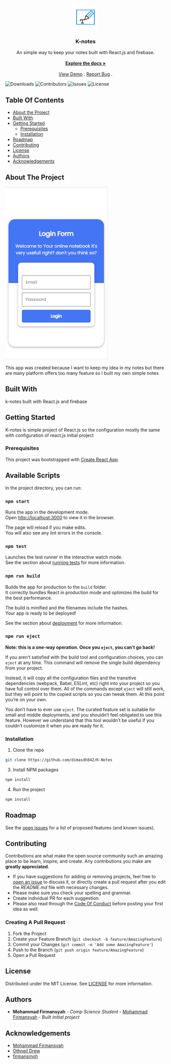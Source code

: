 <br/>
<p align="center">
  <a href="https://github.com/dimasdh842/notes-reactjs">
    <img src="public/logo.png" alt="Logo" width="80" height="80">
  </a>

  <h3 align="center">K-notes</h3>

  <p align="center">
    An simple way to keep your notes built with React.js and firebase.
    <br/>
    <br/>
    <a href="https://github.com/dimasdh842/notes-reactjs"><strong>Explore the docs »</strong></a>
    <br/>
    <br/>
    <a href="https://github.com/dimasdh842/notes-reactjs">View Demo</a>
    .
    <a href="https://github.com/dimasdh842/notes-reactjs/issues">Report Bug</a>
    .
  </p>
</p>

![Downloads](https://img.shields.io/github/dimasdh842/K-Notes/total) ![Contributors](https://img.shields.io/github/dimasdh842/K-Notes?color=dark-green) ![Issues](https://img.shields.io/github/dimasdh842/K-Notes) ![License](https://img.shields.io/github/dimasdh842/K-Notes) 

## Table Of Contents

* [About the Project](#about-the-project)
* [Built With](#built-with)
* [Getting Started](#getting-started)
  * [Prerequisites](#prerequisites)
  * [Installation](#installation)
* [Roadmap](#roadmap)
* [Contributing](#contributing)
* [License](#license)
* [Authors](#authors)
* [Acknowledgements](#acknowledgements)

## About The Project

![Screen Shot](SS.png)

This app was created because I want to keep my idea in my notes but there are many platform offers too many feature so I built my own simple notes

## Built With

k-notes built with React.js and firebase 

## Getting Started

K-notes is simple project of React.js so the configuration mostly the same with configuration of react.js initial project

### Prerequisites

This project was bootstrapped with [Create React App](https://github.com/facebook/create-react-app).

## Available Scripts

In the project directory, you can run:

### `npm start`

Runs the app in the development mode.\
Open [http://localhost:3000](http://localhost:3000) to view it in the browser.

The page will reload if you make edits.\
You will also see any lint errors in the console.

### `npm test`

Launches the test runner in the interactive watch mode.\
See the section about [running tests](https://facebook.github.io/create-react-app/docs/running-tests) for more information.

### `npm run build`

Builds the app for production to the `build` folder.\
It correctly bundles React in production mode and optimizes the build for the best performance.

The build is minified and the filenames include the hashes.\
Your app is ready to be deployed!

See the section about [deployment](https://facebook.github.io/create-react-app/docs/deployment) for more information.

### `npm run eject`

**Note: this is a one-way operation. Once you `eject`, you can’t go back!**

If you aren’t satisfied with the build tool and configuration choices, you can `eject` at any time. This command will remove the single build dependency from your project.

Instead, it will copy all the configuration files and the transitive dependencies (webpack, Babel, ESLint, etc) right into your project so you have full control over them. All of the commands except `eject` will still work, but they will point to the copied scripts so you can tweak them. At this point you’re on your own.

You don’t have to ever use `eject`. The curated feature set is suitable for small and middle deployments, and you shouldn’t feel obligated to use this feature. However we understand that this tool wouldn’t be useful if you couldn’t customize it when you are ready for it.


### Installation

1. Clone the repo

```sh
git clone https://github.com/dimasdh842/K-Notes
```

3. Install NPM packages

```sh
npm install
```

4. Run the project

```sh
npm install
```

## Roadmap

See the [open issues](https://github.com/dimasdh842/notes-reactjs/issues) for a list of proposed features (and known issues).

## Contributing

Contributions are what make the open source community such an amazing place to be learn, inspire, and create. Any contributions you make are **greatly appreciated**.
* If you have suggestions for adding or removing projects, feel free to [open an issue](https://github.com/dimasdh842/notes-reactjs/issues/new) to discuss it, or directly create a pull request after you edit the *README.md* file with necessary changes.
* Please make sure you check your spelling and grammar.
* Create individual PR for each suggestion.
* Please also read through the [Code Of Conduct](https://github.com/dimasdh842/notes-reactjs/blob/main/CODE_OF_CONDUCT.md) before posting your first idea as well.

### Creating A Pull Request

1. Fork the Project
2. Create your Feature Branch (`git checkout -b feature/AmazingFeature`)
3. Commit your Changes (`git commit -m 'Add some AmazingFeature'`)
4. Push to the Branch (`git push origin feature/AmazingFeature`)
5. Open a Pull Request

## License

Distributed under the MIT License. See [LICENSE](https://github.com/dimasdh842/notes-reactjs/blob/main/LICENSE.md) for more information.

## Authors

* **Mohammad Firmansyah** - *Comp Science Student* - [Mohammad Firmansyah](https://github.com/dmasdh842/) - *Built initial project*

## Acknowledgements

* [Mohammad Firmansyah](https://github.com/dimasdh842)
* [Othneil Drew](https://github.com/othneildrew/Best-README-Template)
* [firmansmoh](https://mrrangga.github.io)
